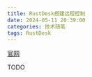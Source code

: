 ```yaml
---
title: RustDesk搭建远程控制
date: 2024-05-11 20:39:00
categories: 技术随笔
tags: RustDesk
---
```


[官网](https://rustdesk.com/docs/en/self-host/rustdesk-server-oss/install/)

TODO
